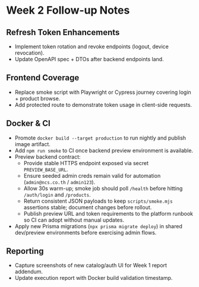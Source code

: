 # Week 2 Follow-up Notes

## Refresh Token Enhancements
- Implement token rotation and revoke endpoints (logout, device revocation).
- Update OpenAPI spec + DTOs after backend endpoints land.

## Frontend Coverage
- Replace smoke script with Playwright or Cypress journey covering login + product browse.
- Add protected route to demonstrate token usage in client-side requests.

## Docker & CI
- Promote `docker build --target production` to run nightly and publish image artifact.
- Add `npm run smoke` to CI once backend preview environment is available.
- Preview backend contract:
  - Provide stable HTTPS endpoint exposed via secret `PREVIEW_BASE_URL`.
  - Ensure seeded admin creds remain valid for automation (`admin@ncs.co.th` / `admin123`).
  - Allow 30s warm-up; smoke job should poll `/health` before hitting `/auth/login` and `/products`.
  - Return consistent JSON payloads to keep `scripts/smoke.mjs` assertions stable; document changes before rollout.
  - Publish preview URL and token requirements to the platform runbook so CI can adopt without manual updates.
- Apply new Prisma migrations (`npx prisma migrate deploy`) in shared dev/preview environments before exercising admin flows.

## Reporting
- Capture screenshots of new catalog/auth UI for Week 1 report addendum.
- Update execution report with Docker build validation timestamp.
